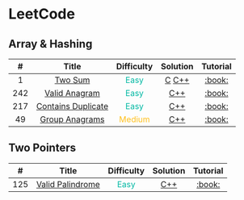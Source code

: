 # LeetCode

<!-- 
<td style="color: rgb(0 184 163)">Easy</td>
<td style="color: rgb(255 192 30)">Medium</td>
<td style="color: rgb(255 55 95)">Hard</td>
-->

## Array & Hashing
<table>
  <thead>
    <tr>
      <th>#</th>
      <th>Title</th>
      <th>Difficulty</th>
      <th>Solution</th>
      <th>Tutorial</th>
    </tr>
  </thead>
  <tbody>
    <tr>
      <td style="text-align: center;">1</td>
      <td style="text-align: center;"><a href="https://leetcode.com/problems/two-sum/">Two Sum</a></td> 
      <td style="color: rgb(0 184 163); text-align: center;">Easy</td>
      <td style="text-align: center;">
        <a href="./C/1.two-sum.c">C</a>
        <a href="./C++/array-and-hashing/1.two-sum.cpp">C++</a>
      </td>
      <td style="text-align: center;"><a href="https://abel3t.gitbook.io/leetcode/array-and-hashing/1.-two-sum">:book:</a></td> 
    </tr>
    <tr>
      <td style="text-align: center;">242</td>
      <td style="text-align: center;"><a href="https://leetcode.com/problems/valid-anagram">Valid Anagram</a></td> 
      <td style="color: rgb(0 184 163); text-align: center;">Easy</td>
      <td style="text-align: center;">
        <a href="./C++/array-and-hashing/242.valid-anagram.cpp">C++</a></br>
      </td>
      <td style="text-align: center;"><a href="https://abel3t.gitbook.io/leetcode/array-and-hashing/242.-valid-anagram">:book:</a></td> 
    </tr>
    <tr>
      <td style="text-align: center;">217</td>
      <td style="text-align: center;"><a href="https://leetcode.com/problems/contains-duplicate">Contains Duplicate</a></td> 
      <td style="color: rgb(0 184 163); text-align: center;">Easy</td>
      <td style="text-align: center;">
        <a href="./C++/array-and-hashing/217.contains-duplicate.cpp">C++</a></br>
      </td>
      <td style="text-align: center;"><a href="https://abel3t.gitbook.io/leetcode/array-and-hashing/217.-contains-duplicate">:book:</a></td> 
    </tr>
    <tr>
      <td style="text-align: center;">49</td>
      <td style="text-align: center;"><a href="https://leetcode.com/problems/group-anagrams">Group Anagrams</a></td> 
      <td style="color: rgb(255 192 30); text-align: center;">Medium</td>
      <td style="text-align: center;">
        <a href="./C++/array-and-hashing/49.group-anagrams.cpp">C++</a></br>
      </td>
      <td style="text-align: center;"><a href="https://abel3t.gitbook.io/leetcode/array-and-hashing/49.-group-anagrams">:book:</a></td> 
    </tr>
  </tbody>
</table>

## Two Pointers
<table>
  <thead>
    <tr>
      <th>#</th>
      <th>Title</th>
      <th>Difficulty</th>
      <th>Solution</th>
      <th>Tutorial</th>
    </tr>
  </thead>
  <tbody>
    <tr>
      <td style="text-align: center;">125</td>
      <td style="text-align: center;"><a href="https://leetcode.com/problems/valid-palindrome">Valid Palindrome</a></td> 
      <td style="color: rgb(0 184 163); text-align: center;">Easy</td>
      <td style="text-align: center;">
        <a href="./C++/two-pointers/125.valid-palindrome.cpp">C++</a></br>
      </td>
      <td style="text-align: center;"><a href="https://abel3t.gitbook.io/leetcode/two-pointers/125.-valid-palindrome">:book:</a></td> 
    </tr>
  </tbody>
</table>